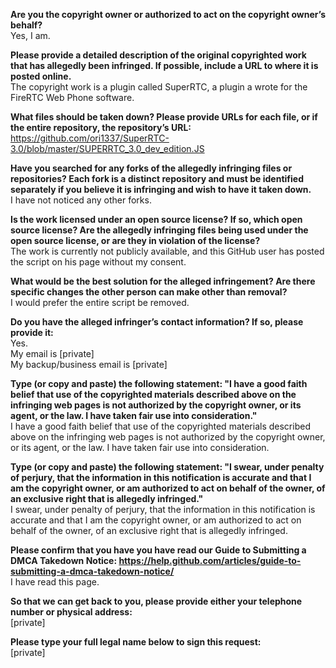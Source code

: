 **Are you the copyright owner or authorized to act on the copyright owner’s behalf?**  
Yes, I am.

**Please provide a detailed description of the original copyrighted work that has allegedly been infringed. If possible, include a URL to where it is posted online.**  
The copyright work is a plugin called SuperRTC, a plugin a wrote for the FireRTC Web Phone software.

**What files should be taken down? Please provide URLs for each file, or if the entire repository, the repository’s URL:**  
https://github.com/ori1337/SuperRTC-3.0/blob/master/SUPERRTC_3.0_dev_edition.JS

**Have you searched for any forks of the allegedly infringing files or repositories? Each fork is a distinct repository and must be identified separately if you believe it is infringing and wish to have it taken down.**  
I have not noticed any other forks.

**Is the work licensed under an open source license? If so, which open source license? Are the allegedly infringing files being used under the open source license, or are they in violation of the license?**  
The work is currently not publicly available, and this GitHub user has posted the script on his page without my consent.

**What would be the best solution for the alleged infringement? Are there specific changes the other person can make other than removal?**  
I would prefer the entire script be removed.

**Do you have the alleged infringer’s contact information? If so, please provide it:**  
Yes.  
My email is [private]  
My backup/business email is [private]

**Type (or copy and paste) the following statement: "I have a good faith belief that use of the copyrighted materials described above on the infringing web pages is not authorized by the copyright owner, or its agent, or the law. I have taken fair use into consideration."**  
I have a good faith belief that use of the copyrighted materials described above on the infringing web pages is not authorized by the copyright owner, or its agent, or the law. I have taken fair use into consideration.

**Type (or copy and paste) the following statement: "I swear, under penalty of perjury, that the information in this notification is accurate and that I am the copyright owner, or am authorized to act on behalf of the owner, of an exclusive right that is allegedly infringed."**  
I swear, under penalty of perjury, that the information in this notification is accurate and that I am the copyright owner, or am authorized to act on behalf of the owner, of an exclusive right that is allegedly infringed.

**Please confirm that you have you have read our Guide to Submitting a DMCA Takedown Notice: https://help.github.com/articles/guide-to-submitting-a-dmca-takedown-notice/**  
I have read this page.

**So that we can get back to you, please provide either your telephone number or physical address:**  
[private]

**Please type your full legal name below to sign this request:**  
[private]
